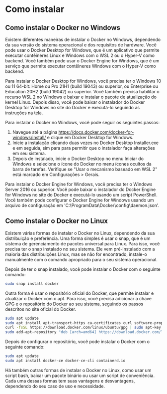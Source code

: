 # Como instalar

## Como instalar o Docker no Windows

Existem diferentes maneiras de instalar o Docker no Windows, dependendo da sua versão do sistema operacional e dos requisitos de hardware. Você pode usar o Docker Desktop for Windows, que é um aplicativo que permite executar contêineres Linux e Windows com o WSL 2 ou o Hyper-V como backend. Você também pode usar o Docker Engine for Windows, que é um serviço que permite executar contêineres Windows com o Hyper-V como backend.

Para instalar o Docker Desktop for Windows, você precisa ter o Windows 10 ou 11 64-bit: Home ou Pro 21H1 (build 19043) ou superior, ou Enterprise ou Education 20H2 (build 19042) ou superior. Você também precisa habilitar o recurso WSL 2 no Windows e baixar e instalar o pacote de atualização do kernel Linux. Depois disso, você pode baixar o instalador do Docker Desktop for Windows no site do Docker e executá-lo seguindo as instruções na tela.

Para instalar o Docker no Windows, você pode seguir os seguintes passos:
1. Navegue até a página https://docs.docker.com/docker-for-windows/install/ e clique em Docker Desktop for Windows.
2. Inicie a instalação clicando duas vezes no Docker Desktop Installer.exe e em seguida, sim para para permitir que o instalador faça alterações em seu sistema.
3. Depois de instalado, inicie o Docker Desktop no menu Iniciar do Windows e selecione o ícone do Docker no menu ícones ocultos da barra de tarefas.
Verifique se "Usar o mecanismo baseado em WSL 2" está marcado em Configurações > Gerais.

Para instalar o Docker Engine for Windows, você precisa ter o Windows Server 2016 ou superior. Você pode baixar o instalador do Docker Engine for Windows no site do Docker e executá-lo usando um script PowerShell. Você também pode configurar o Docker Engine for Windows usando um arquivo de configuração em 'C:\ProgramData\Docker\config\daemon.json’.

## Como instalar o Docker no Linux

Existem várias formas de instalar o Docker no Linux, dependendo da sua distribuição e preferência. Uma forma simples é usar o snap, que é um sistema de gerenciamento de pacotes universal para Linux. Para isso, você precisa ter o snap instalado no seu sistema. Ele vem pré-instalado com a maioria das distribuições Linux, mas se não for encontrado, instale-o manualmente com o comando apropriado para o seu sistema operacional.

Depois de ter o snap instalado, você pode instalar o Docker com o seguinte comando:

```bash
sudo snap install docker
```

Outra forma é usar o repositório oficial do Docker, que permite instalar e atualizar o Docker com o apt. Para isso, você precisa adicionar a chave GPG e o repositório do Docker ao seu sistema, seguindo os passos descritos no site oficial do Docker.

```bash
sudo apt update
sudo apt install apt-transport-https ca-certificates curl software-properties-common
curl -fsSL https://download.docker.com/linux/ubuntu/gpg | sudo apt-key add -
sudo add-apt-repository "deb [arch=amd64] https://download.docker.com/linux/ubuntu focal stable"
```

Depois de configurar o repositório, você pode instalar o Docker com o seguinte comando:

```bash
sudo apt update
sudo apt install docker-ce docker-ce-cli containerd.io
```

Há também outras formas de instalar o Docker no Linux, como usar um script bash, baixar um pacote binário ou usar um script de conveniência. Cada uma dessas formas tem suas vantagens e desvantagens, dependendo do seu caso de uso e necessidade.